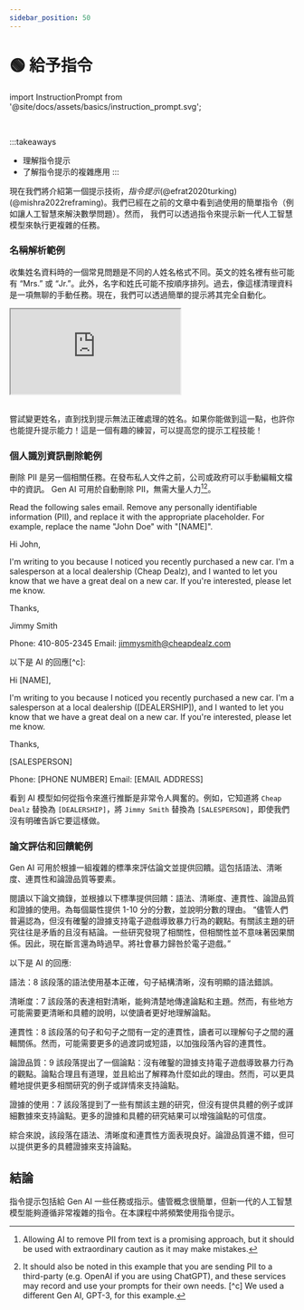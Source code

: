 ```yaml
---
sidebar_position: 50
---
```


# 🟢 給予指令

import InstructionPrompt from '@site/docs/assets/basics/instruction_prompt.svg';

<div style={{textAlign: 'center'}}>
  <InstructionPrompt style={{width:"100%",height:"300px",verticalAlign:"top"}}/>
</div>
<br/>

:::takeaways

- 理解指令提示
- 了解指令提示的複雜應用
:::

現在我們將介紹第一個提示技術，_指令提示_(@efrat2020turking)(@mishra2022reframing)。我們已經在之前的文章中看到過使用的簡單指令（例如讓人工智慧來解決數學問題）。然而，
我們可以透過指令來提示新一代人工智慧模型來執行更複雜的任務。

### 名稱解析範例

收集姓名資料時的一個常見問題是不同的人姓名格式不同。英文的姓名裡有些可能有 “Mrs.” 或 “Jr.”。此外，名字和姓氏可能不按順序排列。過去，像這樣清理資料是一項無聊的手動任務。現在，我們可以透過簡單的提示將其完全自動化。

<iframe
    src="https://embed.learnprompting.org/embed?config=eyJ0b3BQIjowLCJ0ZW1wZXJhdHVyZSI6MCwibWF4VG9rZW5zIjoyNTYsIm91dHB1dCI6IlNtaXRoLCBKb2huIiwicHJvbXB0IjoiQSB1c2VyIGhhcyBpbnB1dCB0aGVpciBmaXJzdCBhbmQgbGFzdCBuYW1lIGludG8gYSBmb3JtLiBXZSBkb24ndCBrbm93IGluIHdoaWNoIG9yZGVyIHRoZWlyIGZpcnN0IG5hbWUgYW5kIGxhc3QgbmFtZSBhcmUsIGJ1dCB3ZSBuZWVkIGl0IHRvIGJlIGluIHRoaXMgZm9ybWF0ICc8TGFzdCBuYW1lPiwgPEZpcnN0IG5hbWU%2BJy4gXG5cblBsZWFzZSBjb252ZXJ0IHRoZSBmb2xsb3dpbmcgbmFtZSBpbiB0aGUgZXhwZWN0ZWQgZm9ybWF0OiBKb2huIFNtaXRoIiwibW9kZWwiOiJncHQtMy41LXR1cmJvIn0%3D"
    style={{width:"100%", height:"400px", border:"0", borderRadius:"4px", overflow:"hidden"}}
    sandbox="allow-forms allow-modals allow-popups allow-presentation allow-same-origin allow-scripts"
></iframe>

<br/>嘗試變更姓名，直到找到提示無法正確處理的姓名。如果你能做到這一點，也許你也能提升提示能力！這是一個有趣的練習，可以提高您的提示工程技能！

### 個人識別資訊刪除範例

刪除 PII 是另一個相關任務。在發布私人文件之前，公司或政府可以手動編輯文檔中的資訊。 Gen AI 可用於自動刪除 PII，無需大量人力[^a][^b]。

<AIInput>
Read the following sales email. Remove any personally identifiable information (PII),
and replace it with the appropriate placeholder. For example, replace the name "John Doe"
with "[NAME]".

Hi John,

I'm writing to you because I noticed you recently purchased a new car. I'm a salesperson
at a local dealership (Cheap Dealz), and I wanted to let you know that we have a great deal on a new
car. If you're interested, please let me know.

Thanks,

Jimmy Smith

Phone: 410-805-2345
Email: jimmysmith@cheapdealz.com
</AIInput>

以下是 AI 的回應[^c]:

<AIOutput>
Hi [NAME],

I'm writing to you because I noticed you recently purchased a new car. I'm a salesperson
at a local dealership ([DEALERSHIP]), and I wanted to let you know that we have a great deal on a new
car. If you're interested, please let me know.

Thanks,

[SALESPERSON]

Phone: [PHONE NUMBER]
Email: [EMAIL ADDRESS]
</AIOutput>

看到 AI 模型如何從指令來進行推斷是非常令人興奮的。例如，它知道將 `Cheap Dealz` 替換為 `[DEALERSHIP]`，將 `Jimmy Smith` 替換為 `[SALESPERSON]`，即使我們沒有明確告訴它要這樣做。

### 論文評估和回饋範例

Gen AI 可用於根據一組複雜的標準來評估論文並提供回饋。這包括語法、清晰度、連貫性和論證品質等要素。

<AIInput>
閱讀以下論文摘錄，並根據以下標準提供回饋：語法、清晰度、連貫性、論證品質和證據的使用。為每個屬性提供 1-10 分的分數，並說明分數的理由。 “儘管人們普遍認為，但沒有確鑿的證據支持電子遊戲導致暴力行為的觀點。有關該主題的研究往往是矛盾的且沒有結論。一些研究發現了相關性，但相關性並不意味著因果關係。因此，現在斷言還為時過早。將社會暴力歸咎於電子遊戲。”

</AIInput>

以下是 AI 的回應:

<AIOutput>
語法：8
該段落的語法使用基本正確，句子結構清晰，沒有明顯的語法錯誤。

清晰度：7
該段落的表達相對清晰，能夠清楚地傳達論點和主題。然而，有些地方可能需要更清晰和具體的說明，以使讀者更好地理解論點。

連貫性：8
該段落的句子和句子之間有一定的連貫性，讀者可以理解句子之間的邏輯關係。然而，可能需要更多的過渡詞或短語，以加強段落內容的連貫性。

論證品質：9
該段落提出了一個論點：沒有確鑿的證據支持電子遊戲導致暴力行為的觀點。論點合理且有道理，並且給出了解釋為什麼如此的理由。然而，可以更具體地提供更多相關研究的例子或詳情來支持論點。

證據的使用：7
該段落提到了一些有關該主題的研究，但沒有提供具體的例子或詳細數據來支持論點。更多的證據和具體的研究結果可以增強論點的可信度。

綜合來說，該段落在語法、清晰度和連貫性方面表現良好。論證品質還不錯，但可以提供更多的具體證據來支持論點。
</AIOutput>

## 結論

指令提示包括給 Gen AI 一些任務或指示。儘管概念很簡單，但新一代的人工智慧模型能夠遵循非常複雜的指令。在本課程中將頻繁使用指令提示。

[^a]: Allowing AI to remove PII from text is a promising approach, but it should be used with extraordinary caution as it may make mistakes.
[^b]:
    It should also be noted in this example that you are sending PII to a third-party (e.g. OpenAI if you are using ChatGPT), and these services may record and use your prompts for their own needs.
    [^c] We used a different Gen AI, GPT-3, for this example.
